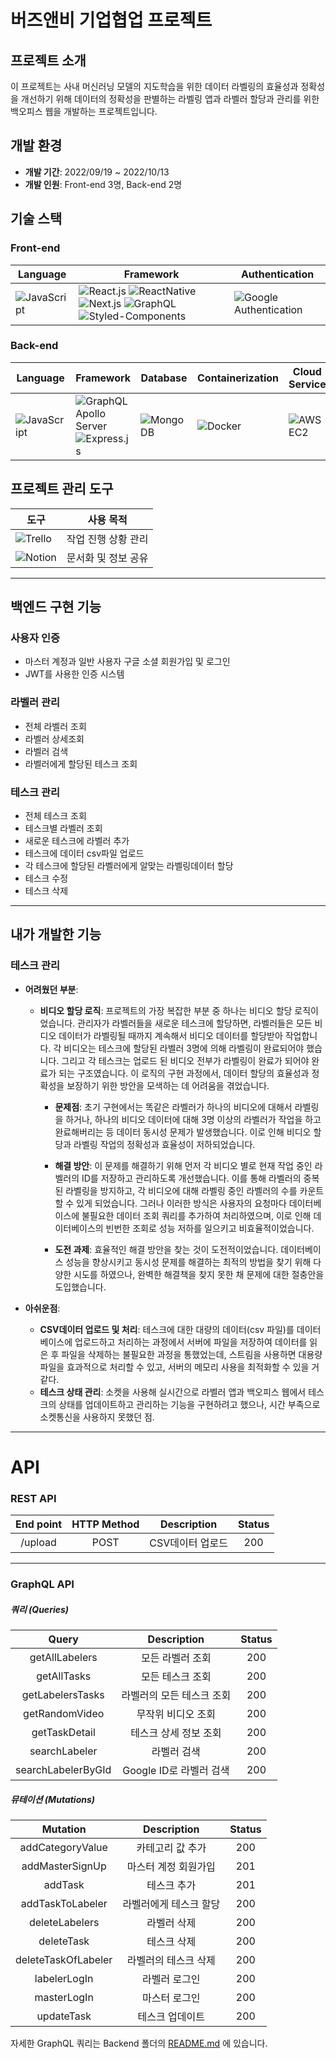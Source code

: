 # 버즈앤비 기업협업 프로젝트

## 프로젝트 소개

이 프로젝트는 사내 머신러닝 모델의 지도학습을 위한 데이터 라벨링의 효율성과 정확성을 개선하기 위해 데이터의 정확성을 판별하는 라벨링 앱과 라벨러 할당과 관리를 위한 백오피스 웹을 개발하는 프로젝트입니다.

## 개발 환경

- **개발 기간**: 2022/09/19 ~ 2022/10/13
- **개발 인원**: Front-end 3명, Back-end 2명


## 기술 스택
### Front-end
| Language | Framework | Authentication |
|----------|-----------|----------------|
| ![JavaScript](https://img.shields.io/badge/-JavaScript-F7DF1E?style=flat&logo=javascript&logoColor=white) | ![React.js](https://img.shields.io/badge/-React.js-61DAFB?style=flat&logo=react&logoColor=white) ![ReactNative](https://img.shields.io/badge/-ReactNative-61DAFB?style=flat&logo=react&logoColor=white) ![Next.js](https://img.shields.io/badge/-Next.js-000000?style=flat&logo=next.js&logoColor=white) ![GraphQL](https://img.shields.io/badge/-GraphQL-E10098?style=flat&logo=graphql&logoColor=white) ![Styled-Components](https://img.shields.io/badge/-StyledComponents-DB7093?style=flat&logo=styled-components&logoColor=white) | ![Google Authentication](https://img.shields.io/badge/-GoogleAuthentication-4285F4?style=flat&logo=google&logoColor=white) |
### Back-end
| Language | Framework | Database | Containerization | Cloud Service | Authentication |
|----------|-----------|----------|------------------|---------------|----------------|
| ![JavaScript](https://img.shields.io/badge/-JavaScript-F7DF1E?style=flat&logo=javascript&logoColor=white) | ![GraphQL Apollo Server](https://img.shields.io/badge/-ApolloGraphQL-311C87?style=flat&logo=apollographql&logoColor=white) ![Express.js](https://img.shields.io/badge/-Express.js-000000?style=flat&logo=express&logoColor=white) | ![MongoDB](https://img.shields.io/badge/-MongoDB-47A248?style=flat&logo=mongodb&logoColor=white) | ![Docker](https://img.shields.io/badge/-Docker-2496ED?style=flat&logo=docker&logoColor=white) | ![AWS EC2](https://img.shields.io/badge/-AWSEC2-FF9900?style=flat&logo=amazonec2&logoColor=white) | ![Google Authentication](https://img.shields.io/badge/-GoogleAuthentication-4285F4?style=flat&logo=google&logoColor=white) |

## 프로젝트 관리 도구

| 도구 | 사용 목적  |
|------|-----------|
| ![Trello](https://img.shields.io/badge/-Trello-0079BF?style=flat&logo=trello&logoColor=white) | 작업 진행 상황 관리 |
| ![Notion](https://img.shields.io/badge/-Notion-000000?style=flat&logo=notion&logoColor=white) | 문서화 및 정보 공유 |

---

## 백엔드 구현 기능

### 사용자 인증
- 마스터 계정과 일반 사용자 구글 소셜 회원가입 및 로그인
- JWT를 사용한 인증 시스템

### 라벨러 관리
- 전체 라벨러 조회
- 라벨러 상세조회
- 라벨러 검색
- 라벨러에게 할당된 테스크 조회

### 테스크 관리
- 전체 테스크 조회
- 테스크별 라벨러 조회
- 새로운 테스크에 라벨러 추가
- 테스크에 데이터 csv파일 업로드
- 각 테스크에 할당된 라벨러에게 알맞는 라벨링데이터 할당
- 테스크 수정
- 테스크 삭제
---

## 내가 개발한 기능
### 테스크 관리

- **어려웠던 부분**:
  - **비디오 할당 로직**: 프로젝트의 가장 복잡한 부분 중 하나는 비디오 할당 로직이었습니다. 관리자가 라벨러들을 새로운 테스크에 할당하면, 라벨러들은 모든 비디오 데이터가 라벨링될 때까지 계속해서 비디오 데이터를 할당받아 작업합니다. 각 비디오는 테스크에 할당된 라벨러 3명에 의해 라벨링이 완료되어야 했습니다. 그리고 각 테스크는 업로드 된 비디오 전부가 라벨링이 완료가 되어야 완료가 되는 구조였습니다. 이 로직의 구현 과정에서, 데이터 할당의 효율성과 정확성을 보장하기 위한 방안을 모색하는 데 어려움을 겪었습니다.
      - **문제점**: 초기 구현에서는 똑같은 라벨러가 하나의 비디오에 대해서 라벨링을 하거나, 하나의 비디오 데이터에 대해 3명 이상의 라벨러가 작업을 하고 완료해버리는 등 데이터 동시성 문제가 발생했습니다. 이로 인해 비디오 할당과 라벨링 작업의 정확성과 효율성이 저하되었습니다.
  
      - **해결 방안**: 이 문제를 해결하기 위해 먼저 각 비디오 별로 현재 작업 중인 라벨러의 ID를 저장하고 관리하도록 개선했습니다. 이를 통해 라벨러의 중복된 라벨링을 방지하고, 각 비디오에 대해 라벨링 중인 라벨러의 수를 카운트할 수 있게 되었습니다. 그러나 이러한 방식은 사용자의 요청마다 데이터베이스에 불필요한 데이터 조회 쿼리를 추가하여 처리하였으며, 이로 인해 데이터베이스의 빈번한 조회로 성능 저하를 일으키고 비효율적이었습니다.

      - **도전 과제**: 효율적인 해결 방안을 찾는 것이 도전적이었습니다. 데이터베이스 성능을 향상시키고 동시성 문제를 해결하는 최적의 방법을 찾기 위해 다양한 시도를 하였으나, 완벽한 해결책을 찾지 못한 채 문제에 대한 절충안을 도입했습니다.

- **아쉬운점**:
  - **CSV데이터 업로드 및 처리**: 테스크에 대한 대량의 데이터(csv 파일)를 데이터베이스에 업로드하고 처리하는 과정에서 서버에 파일을 저장하여 데이터를 읽은 후 파일을 삭제하는 불필요한 과정을 통했었는데, 스트림을 사용하면 대용량 파일을 효과적으로 처리할 수 있고, 서버의 메모리 사용을 최적화할 수 있을 거 같다.
  - **테스크 상태 관리**: 소켓을 사용해 실시간으로 라벨러 앱과 백오피스 웹에서 테스크의 상태를 업데이트하고 관리하는 기능을 구현하려고 했으나, 시간 부족으로 소켓통신을 사용하지 못했던 점.
 
---

# API

### REST API
|   End point   	| HTTP Method 	| Description 	| Status 	|
|:-------------:	|:-----------:	|:-----------:	|:------:	|
|  /upload 	|     POST    	|   CSV데이터 업로드  	|  200  	|

---

### GraphQL API
##### 쿼리 (Queries)
|   Query            | Description              | Status  |
|:------------------:|:------------------------:|:------: |
| getAllLabelers     | 모든 라벨러 조회         |  200   |
| getAllTasks        | 모든 테스크 조회         |  200   |
| getLabelersTasks   | 라벨러의 모든 테스크 조회 |  200   |
| getRandomVideo     | 무작위 비디오 조회       |  200   |
| getTaskDetail      | 테스크 상세 정보 조회    |  200   |
| searchLabeler      | 라벨러 검색              |  200   |
| searchLabelerByGId | Google ID로 라벨러 검색  |  200   |

##### 뮤테이션 (Mutations)
|   Mutation          | Description                 | Status  |
|:------------------:|:---------------------------:|:------: |
| addCategoryValue    | 카테고리 값 추가            |  200   |
| addMasterSignUp     | 마스터 계정 회원가입        |  201   |
| addTask             | 테스크 추가                 |  201   |
| addTaskToLabeler    | 라벨러에게 테스크 할당      |  200   |
| deleteLabelers      | 라벨러 삭제                 |  200   |
| deleteTask          | 테스크 삭제                 |  200   |
| deleteTaskOfLabeler | 라벨러의 테스크 삭제        |  200   |
| labelerLogIn        | 라벨러 로그인               |  200   |
| masterLogIn         | 마스터 로그인               |  200   |
| updateTask          | 테스크 업데이트             |  200   |

자세한 GraphQL 쿼리는 Backend 폴더의 [README.md](https://github.com/jungsae/bzznbyd/blob/main/Backend/README.md) 에 있습니다.
